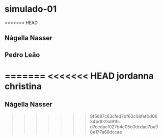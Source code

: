 # simulado-01

<<<<<<< HEAD
## Nágella Nasser
## Pedro Leão
=======
<<<<<<< HEAD
jordanna christina
=======
## Nágella Nasser
>>>>>>> 9f5697c63cfed7bf63c08fef0d0634bd023d91fc
>>>>>>> d7ccdaef027b4e05c0dcdae7ba98e177a68dccae
